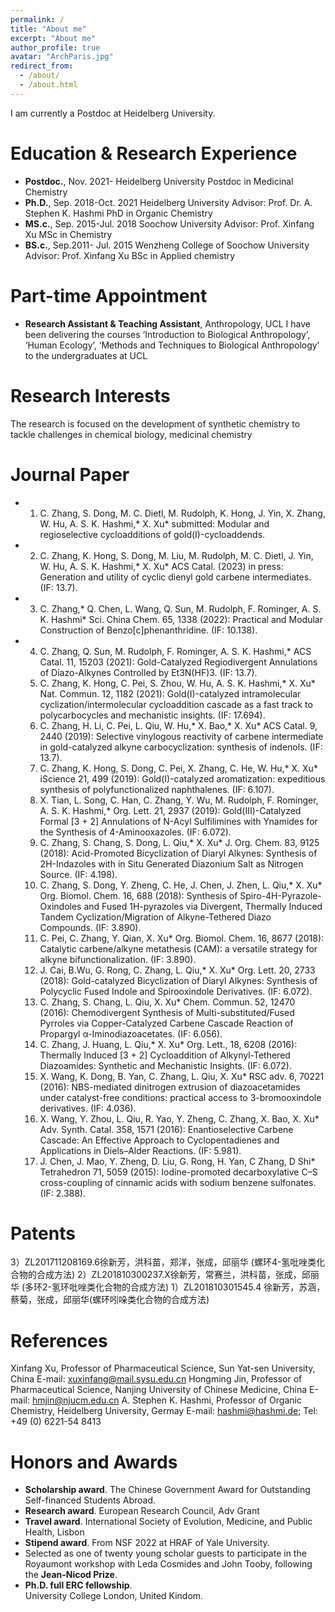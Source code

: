 ```yaml
---
permalink: /
title: "About me"
excerpt: "About me"
author_profile: true
avatar: "ArchParis.jpg"
redirect_from: 
  - /about/
  - /about.html
---
```

I am currently a Postdoc at Heidelberg University.

# Education & Research Experience
 
* **Postdoc.**, Nov. 2021- Heidelberg University                         Postdoc in Medicinal Chemistry
* **Ph.D.**, Sep. 2018-Oct. 2021 Heidelberg University                             Advisor: Prof. Dr. A. Stephen K. Hashmi PhD in Organic Chemistry
* **MS.c.**, Sep. 2015-Jul. 2018 Soochow University                                     Advisor: Prof. Xinfang Xu MSc in Chemistry 
* **BS.c.**, Sep.2011- Jul. 2015 Wenzheng College of Soochow University              Advisor: Prof. Xinfang Xu BSc in Applied chemistry 


# Part-time Appointment
* **Research Assistant & Teaching Assistant**, Anthropology, UCL
  I have been delivering the courses ‘Introduction to Biological Anthropology’, ‘Human Ecology’, ‘Methods and Techniques to Biological Anthropology’ to the undergraduates at UCL

# Research Interests
The research is focused on the development of synthetic chemistry to tackle challenges in chemical biology, medicinal chemistry

# Journal Paper
* 1) C. Zhang, S. Dong, M. C. Dietl, M. Rudolph, K. Hong, J. Yin, X. Zhang, W. Hu, A. S. K. Hashmi,* X. Xu* submitted: Modular and regioselective cycloadditions of gold(I)-cycloaddends.
* 2) C. Zhang, K. Hong, S. Dong, M. Liu, M. Rudolph, M. C. Dietl, J. Yin, W. Hu, A. S. K. Hashmi,* X. Xu* ACS Catal. (2023) in press: Generation and utility of cyclic dienyl gold carbene intermediates. (IF: 13.7).
* 3) C. Zhang,* Q. Chen, L. Wang, Q. Sun, M. Rudolph, F. Rominger, A. S. K. Hashmi* Sci. China Chem. 65, 1338 (2022): Practical and Modular Construction of Benzo[c]phenanthridine. (IF: 10.138).
* 4) C. Zhang, Q. Sun, M. Rudolph, F. Rominger, A. S. K. Hashmi,* ACS Catal. 11, 15203 (2021): Gold-Catalyzed Regiodivergent Annulations of Diazo-Alkynes Controlled by Et3N(HF)3. (IF: 13.7).
  5) C. Zhang, K. Hong, C. Pei, S. Zhou, W. Hu, A. S. K. Hashmi,* X. Xu* Nat. Commun. 12, 1182 (2021): Gold(I)-catalyzed intramolecular cyclization/intermolecular cycloaddition cascade as a fast track to polycarbocycles and mechanistic insights. (IF: 17.694).
  6) C. Zhang, H. Li, C. Pei, L. Qiu, W. Hu,* X. Bao,* X. Xu* ACS Catal. 9, 2440 (2019): Selective vinylogous reactivity of carbene intermediate in gold-catalyzed alkyne carbocyclization: synthesis of indenols. (IF: 13.7).
  7) C. Zhang, K. Hong, S. Dong, C. Pei, X. Zhang, C. He, W. Hu,* X. Xu* iScience 21, 499 (2019): Gold(I)-catalyzed aromatization: expeditious synthesis of polyfunctionalized naphthalenes. (IF: 6.107).
  8) X. Tian, L. Song, C. Han, C. Zhang, Y. Wu, M. Rudolph, F. Rominger, A. S. K. Hashmi,* Org. Lett. 21, 2937 (2019): Gold(III)-Catalyzed Formal [3 + 2] Annulations of N-Acyl Sulfilimines with Ynamides for the Synthesis of 4-Aminooxazoles. (IF: 6.072).
  9) C. Zhang, S. Chang, S. Dong, L. Qiu,* X. Xu* J. Org. Chem. 83, 9125 (2018): Acid-Promoted Bicyclization of Diaryl Alkynes: Synthesis of 2H-Indazoles with in Situ Generated Diazonium Salt as Nitrogen Source. (IF: 4.198).
  10) C. Zhang, S. Dong, Y. Zheng, C. He, J. Chen, J. Zhen, L. Qiu,* X. Xu* Org. Biomol. Chem. 16, 688 (2018): Synthesis of Spiro-4H-Pyrazole-Oxindoles and Fused 1H-pyrazoles via Divergent, Thermally Induced Tandem Cyclization/Migration of Alkyne-Tethered Diazo Compounds. (IF: 3.890).
  11) C. Pei, C. Zhang, Y. Qian, X. Xu* Org. Biomol. Chem. 16, 8677 (2018): Catalytic carbene/alkyne metathesis (CAM): a versatile strategy for alkyne bifunctionalization. (IF: 3.890).
  12) J. Cai, B.Wu, G. Rong, C. Zhang, L. Qiu,* X. Xu* Org. Lett. 20, 2733 (2018): Gold-catalyzed Bicyclization of Diaryl Alkynes: Synthesis of Polycyclic Fused Indole and Spirooxindole Derivatives. (IF: 6.072).
  13) C. Zhang, S. Chang, L. Qiu, X. Xu* Chem. Commun. 52, 12470 (2016): Chemodivergent Synthesis of Multi-substituted/Fused Pyrroles via Copper-Catalyzed Carbene Cascade Reaction of Propargyl α-Iminodiazoacetates. (IF: 6.056).
  14) C. Zhang, J. Huang, L. Qiu,* X. Xu* Org. Lett., 18, 6208 (2016): Thermally Induced [3 + 2] Cycloaddition of Alkynyl-Tethered Diazoamides: Synthetic and Mechanistic Insights. (IF: 6.072).
  15) X. Wang, K. Dong, B. Yan, C. Zhang, L. Qiu, X. Xu* RSC adv. 6, 70221 (2016): NBS-mediated dinitrogen extrusion of diazoacetamides under catalyst-free conditions: practical access to 3-bromooxindole derivatives. (IF: 4.036).
  16) X. Wang, Y. Zhou, L. Qiu, R. Yao, Y. Zheng, C. Zhang, X. Bao, X. Xu* Adv. Synth. Catal. 358, 1571 (2016): Enantioselective Carbene Cascade: An Effective Approach to Cyclopentadienes and Applications in Diels–Alder Reactions. (IF: 5.981).
  17) J. Chen, J. Mao, Y. Zheng, D. Liu, G. Rong, H. Yan, C Zhang, D Shi* Tetrahedron 71, 5059 (2015): Iodine-promoted decarboxylative C–S cross-coupling of cinnamic acids with sodium benzene sulfonates. (IF: 2.388).  


# Patents
3）ZL201711208169.6徐新芳，洪科苗，郑洋，张成，邱丽华 (螺环4-氢吡唑类化合物的合成方法) 
2）ZL201810300237.X徐新芳，常赛兰，洪科苗，张成，邱丽华 (多环2-氢环吡唑类化合物的合成方法) 
1）ZL201810301545.4 徐新芳，苏涵，蔡菊，张成，邱丽华(螺环吲哚类化合物的合成方法) 

# References

Xinfang Xu, Professor of Pharmaceutical Science, Sun Yat-sen University, China E-mail: xuxinfang@mail.sysu.edu.cn 
Hongming Jin, Professor of Pharmaceutical Science, Nanjing University of Chinese Medicine, China E-mail: hmjin@njucm.edu.cn 
A. Stephen K. Hashmi, Professor of Organic Chemistry, Heidelberg University, Germay E-mail: hashmi@hashmi.de; Tel: +49 (0) 6221-54 8413 

# Honors and Awards
* **Scholarship award**. The Chinese Government Award for Outstanding Self-financed Students Abroad.
* **Research award**. European Research Council, Adv Grant
* **Travel award**. International Society of Evolution, Medicine, and Public Health, Lisbon
* **Stipend award**. From NSF 2022 at HRAF of Yale University.
* Selected as one of twenty young scholar guests to participate in the Royaumont workshop with Leda Cosmides and John Tooby, following the **Jean-Nicod Prize**.
* **Ph.D. full ERC fellowship**. <br> University College London, United Kindom. 

<!---Activity and Service--->
<!---Experience--->
